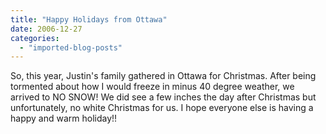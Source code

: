 ```yaml
---
title: "Happy Holidays from Ottawa"
date: 2006-12-27
categories: 
  - "imported-blog-posts"
---
```


So, this year, Justin's family gathered in Ottawa for Christmas. After being tormented about how I would freeze in minus 40 degree weather, we arrived to NO SNOW! We did see a few inches the day after Christmas but unfortunately, no white Christmas for us. I hope everyone else is having a happy and warm holiday!!
